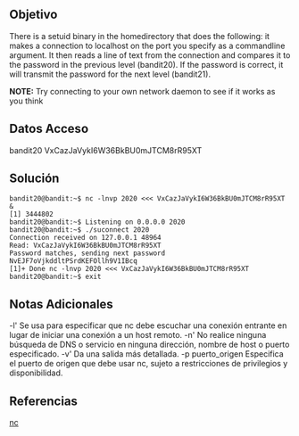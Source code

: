 ## Objetivo
There is a setuid binary in the homedirectory that does the following: it makes a connection to localhost on the port you specify as a commandline argument. It then reads a line of text from the connection and compares it to the password in the previous level (bandit20). If the password is correct, it will transmit the password for the next level (bandit21).

**NOTE:** Try connecting to your own network daemon to see if it works as you think

## Datos Acceso
bandit20
VxCazJaVykI6W36BkBU0mJTCM8rR95XT

## Solución
```
bandit20@bandit:~$ nc -lnvp 2020 <<< VxCazJaVykI6W36BkBU0mJTCM8rR95XT &
[1] 3444802
bandit20@bandit:~$ Listening on 0.0.0.0 2020
bandit20@bandit:~$ ./suconnect 2020
Connection received on 127.0.0.1 48964
Read: VxCazJaVykI6W36BkBU0mJTCM8rR95XT
Password matches, sending next password
NvEJF7oVjkddltPSrdKEFOllh9V1IBcq
[1]+ Done nc -lnvp 2020 <<< VxCazJaVykI6W36BkBU0mJTCM8rR95XT
bandit20@bandit:~$ exit
```

## Notas Adicionales
-l' Se usa para especificar que nc debe escuchar una conexión entrante en lugar de iniciar una conexión a un host remoto.
-n' No realice ninguna búsqueda de DNS o servicio en ninguna dirección, nombre de host o puerto especificado.
-v' Da una salida más detallada.
-p puerto_origen Especifica el puerto de origen que debe usar nc, sujeto a restricciones de privilegios y disponibilidad.

## Referencias
[nc](https://linux.die.net/man/1/nc)
